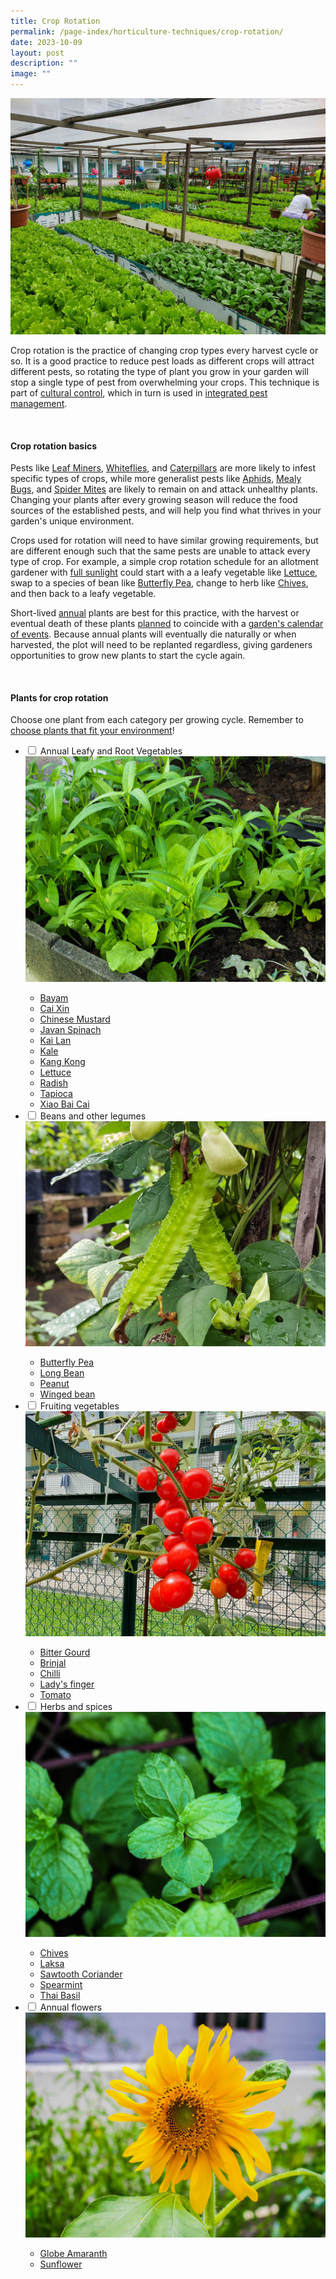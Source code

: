 ```yaml
---
title: Crop Rotation
permalink: /page-index/horticulture-techniques/crop-rotation/
date: 2023-10-09
layout: post
description: ""
image: ""
---
```

<section>
	<img title="A Community Garden growing a variety of leafy vegetables for an event. Photo by Jacqueline Chua." src="/images/Garden%20design/BukitPanjangZone8_JacChua.jpg">
	<p>Crop rotation is the practice of changing crop types every harvest cycle or so. It is a good practice to reduce pest loads as different crops will attract different pests, so rotating the type of plant you grow in your garden will stop a single type of pest from overwhelming your crops. This technique is part of <a href="/page-index/horticulture-techniques/pest-control/#cultural_control">cultural control</a>, which in turn is used in <a href="/page-index/horticulture-techniques/ipm/">integrated pest management</a>.</p>
<br>	
</section>
<section>
	<h4>Crop rotation basics</h4>
	<p>Pests like <a href="/page-index/pests/leaf-miner/">Leaf Miners</a>, <a href="/page-index/pests/whiteflies/">Whiteflies</a>, and <a href="/page-index/pests/caterpillars/">Caterpillars</a> are more likely to infest specific types of crops, while more generalist pests like <a href="/page-index/pests/aphids/">Aphids</a>, <a href="/page-index/pests/mealy-bugs/">Mealy Bugs</a>, and <a href="/page-index/pests/spider-mites/">Spider Mites</a> are likely to remain on and attack unhealthy plants. Changing your plants after every growing season will reduce the food sources of the established pests, and will help you find what thrives in your garden's unique environment.</p>
	<p>Crops used for rotation will need to have similar growing requirements, but are different enough such that the same pests are unable to attack every type of crop. For example, a simple crop rotation schedule for an allotment gardener with <a href="/page-index/horticulture-techniques/gauging-light/">full sunlight</a> could start with a a leafy vegetable like <a href="/page-index/edible-plants/lettuce/">Lettuce</a>, swap to a species of bean like <a href="/page-index/edible-plants/butterfly-pea/">Butterfly Pea</a>, change to herb like <a href="/page-index/edible-plants/chives/">Chives</a>, and then back to a leafy vegetable.</p>
	<p>Short-lived <a href="/learn-more-about-gardening/glossary/#a">annual</a> plants are best for this practice, with the harvest or eventual death of these plants <a href="/digital-tools/sowing-planner/"> planned</a> to coincide with a <a href="/page-index/garden-group-management/managing-a-community-garden-group/">garden's calendar of events</a>. Because annual plants will eventually die naturally or when harvested, the plot will need to be replanted regardless, giving gardeners opportunities to grow new plants to start the cycle again.</p>
<br>
</section>
<section>
	<h4>Plants for crop rotation</h4>
	<p>Choose one plant from each category per growing cycle. Remember to <a href="/page-index/horticulture-techniques/choosing-plants/">choose plants that fit your environment</a>!</p>
	<ul class="jekyllcodex_accordion">
		<li><input type="checkbox" id="accordion1">
		<label for="accordion1">Annual Leafy and Root Vegetables</label><div>
			<img title="Leafy Vegetables growing in a Community Garden. Photo by Jacqueline Chua." src="/images/Plants/LeafyVeg_JacChua.jpg">
			<ul>
				<li><a href="/page-index/edible-plants/bayam/">Bayam</a></li>
				<li><a href="/page-index/edible-plants/cai-xin/">Cai Xin</a></li>
				<li><a href="/page-index/edible-plants/chinese-mustard/">Chinese Mustard</a></li>
				<li><a href="/page-index/edible-plants/javan-spinach/">Javan Spinach</a></li>
				<li><a href="/page-index/edible-plants/kai-lan/">Kai Lan</a></li>
				<li><a href="/page-index/edible-plants/kale/">Kale</a></li>
				<li><a href="/page-index/edible-plants/kang-kong/">Kang Kong</a></li>
				<li><a href="/page-index/edible-plants/lettuce/">Lettuce</a></li>
				<li><a href="/page-index/edible-plants/radish/">Radish</a></li>
				<li><a href="/page-index/edible-plants/tapioca/">Tapioca</a></li>
				<li><a href="/page-index/edible-plants/xiao-bai-cai/">Xiao Bai Cai</a></li>
			</ul>
			</div></li>
		<li><input type="checkbox" id="accordion2">
		<label for="accordion2">Beans and other legumes</label><div>
			<img title="Winged beans. Photo by Jacqueline Chua." src="/images/Plants/WingedBean_JacChua%20(2).jpg"> 
					<ul>
				<li><a href="/page-index/edible-plants/butterfly-pea/">Butterfly Pea</a></li>
				<li><a href="/page-index/edible-plants/long-bean/">Long Bean</a></li>
				<li><a href="/page-index/edible-plants/peanut/">Peanut</a></li>
				<li><a href="/page-index/edible-plants/winged-bean/">Winged bean</a></li>
			</ul>
			</div></li>
		<li><input type="checkbox" id="accordion3">
		<label for="accordion3">Fruiting vegetables</label><div>
			<img title="Cherry Tomatoes. Photo by Jacqueline Chua." src="/images/Plants/Tomato_JacChua%20(4).jpg"> 
								<ul>
									<li><a href="/page-index/edible-plants/bitter-gourd/">Bitter Gourd</a></li>
				<li><a href="/page-index/edible-plants/brinjal/">Brinjal</a></li>
				<li><a href="/page-index/edible-plants/chilli/">Chilli</a></li>
				<li><a href="/page-index/edible-plants/ladys-finger/">Lady's finger</a></li>
				<li><a href="/page-index/edible-plants/tomato/">Tomato</a></li>
			</ul>
			</div></li>
		<li><input type="checkbox" id="accordion4">
		<label for="accordion4">Herbs and spices</label><div>
			<img title="Spearmint. Photo by Jacqueline Chua." src="/images/Plants/EnglishMint_JacChua%20(2).jpg"> 
											<ul>
				<li><a href="/page-index/edible-plants/chives/">Chives</a></li>
				<li><a href="/page-index/edible-plants/laksa/">Laksa</a></li>
				<li><a href="/page-index/edible-plants/sawtooth-corriander/">Sawtooth Coriander</a></li>
				<li><a href="/page-index/edible-plants/spearmint/">Spearmint</a></li>
				<li><a href="/page-index/edible-plants/thai-basil/">Thai Basil</a></li>
			</ul>
			</div></li>
		<li><input type="checkbox" id="accordion5">
		<label for="accordion5">Annual flowers</label><div>
			<img title="A sunflower. Photo by Jacqueline Chua." src="/images/Plants/SunflowerJacChua%20(1).jpg"> 
														<ul>
					<li><a href="/page-index/ornamental-plants/globe-amaranth/">Globe Amaranth</a></li>
				<li><a href="/page-index/edible-plants/sunflower/">Sunflower</a></li>
			</ul>
			</div></li>
		</ul>
	<br>
</section>